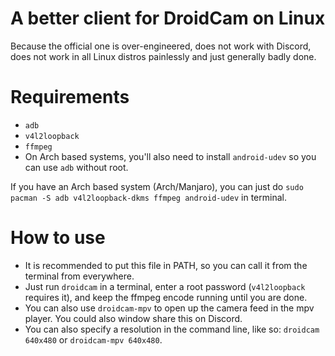 # A better client for DroidCam on Linux
Because the official one is over-engineered, does not work with Discord, does not work in all Linux distros painlessly and just generally badly done.

# Requirements
+ `adb`
+ `v4l2loopback`
+ `ffmpeg`
+ On Arch based systems, you'll also need to install `android-udev` so you can use `adb` without root.

If you have an Arch based system (Arch/Manjaro), you can just do `sudo pacman -S adb v4l2loopback-dkms ffmpeg android-udev` in terminal.

# How to use
+ It is recommended to put this file in PATH, so you can call it from the terminal from everywhere.
+ Just run `droidcam` in a terminal, enter a root password (`v4l2loopback` requires it), and keep the ffmpeg encode running until you are done.
+ You can also use `droidcam-mpv` to open up the camera feed in the mpv player. You could also window share this on Discord.
+ You can also specify a resolution in the command line, like so: `droidcam 640x480` or `droidcam-mpv 640x480`.
